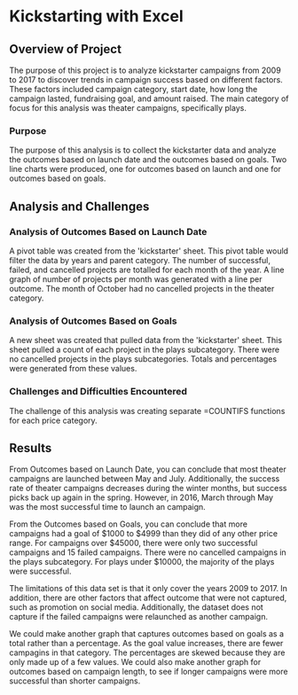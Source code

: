 # Kickstarting with Excel

## Overview of Project
The purpose of this project is to analyze kickstarter campaigns from 2009 to 2017 to discover trends in campaign success based on different factors. These factors included campaign category, start date, how long the campaign lasted, fundraising goal, and amount raised. The main category of focus for this analysis was theater campaigns, specifically plays.

### Purpose
The purpose of this analysis is to collect the kickstarter data and analyze the outcomes based on launch date and the outcomes based on goals. Two line charts were produced, one for outcomes based on launch and one for outcomes based on goals.

## Analysis and Challenges

### Analysis of Outcomes Based on Launch Date
A pivot table was created from the 'kickstarter' sheet. This pivot table would filter the data by years and parent category. The number of successful, failed, and cancelled projects are totalled for each month of the year. A line graph of number of projects per month was generated with a line per outcome. The month of October had no cancelled projects in the theater category.
### Analysis of Outcomes Based on Goals
A new sheet was created that pulled data from the 'kickstarter' sheet. This sheet pulled a count of each project in the plays subcategory. There were no cancelled projects in the plays subcategories. Totals and percentages were generated from these values.
### Challenges and Difficulties Encountered
The challenge of this analysis was creating separate =COUNTIFS functions for each price category.

## Results
From Outcomes based on Launch Date, you can conclude that most theater campaigns are launched between May and July. Additionally, the success rate of theater campaigns decreases during the winter months, but success picks back up again in the spring. However, in 2016, March through May was the most successful time to launch an campaign.

From the Outcomes based on Goals, you can conclude that more campaigns had a goal of $1000 to $4999 than they did of any other price range. For campaigns over $45000, there were only two successful campaigns and 15 failed campaigns. There were no cancelled campaigns in the plays subcategory. For plays under $10000, the majority of the plays were successful.

The limitations of this data set is that it only cover the years 2009 to 2017. In addition, there are other factors that affect outcome that were not captured, such as promotion on social media. Additionally, the dataset does not capture if the failed campaigns were relaunched as another campaign.

We could make another graph that captures outcomes based on goals as a total rather than a percentage. As the goal value increases, there are fewer campagins in that category. The percentages are skewed because they are only made up of a few values. We could also make another graph for outcomes based on campaign length, to see if longer campaigns were more successful than shorter campaigns.

